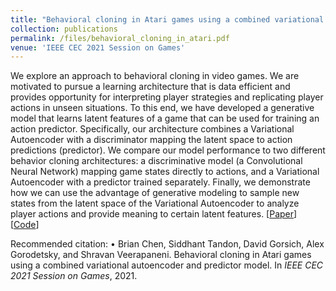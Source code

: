 ```yaml
---
title: "Behavioral cloning in Atari games using a combined variational autoencoder and predictor model"
collection: publications
permalink: /files/behavioral_cloning_in_atari.pdf
venue: 'IEEE CEC 2021 Session on Games'
---
```

We explore an approach to behavioral cloning in video games. We are motivated to pursue a learning architecture that is 
data efficient and provides opportunity for interpreting player strategies and replicating player actions in unseen 
situations. To this end, we have developed a generative model that learns latent features of a game that can be used 
for training an action predictor. Specifically, our architecture combines a Variational Autoencoder with a discriminator
mapping the latent space to action predictions (predictor). We compare our model performance to two different behavior 
cloning architectures: a discriminative model (a Convolutional Neural Network) mapping game states directly to actions, 
and a Variational Autoencoder with a predictor trained separately. Finally, we demonstrate how we can use the advantage 
of generative modeling to sample new states from the latent space of the Variational Autoencoder to analyze player 
actions and provide meaning to certain latent features.
[<a href="https://ieeexplore.ieee.org/document/9505001">Paper</a>]
[<a href="https://github.com/bchen0/vae_behavior_cloning">Code</a>]

Recommended citation: •	Brian Chen, Siddhant Tandon, David Gorsich, Alex Gorodetsky, and Shravan Veerapaneni.  Behavioral cloning in Atari games using a combined variational autoencoder and predictor model. In <i>IEEE CEC 2021 Session on Games</i>, 2021.